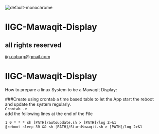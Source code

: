 ![default-monochrome](https://user-images.githubusercontent.com/12692831/228894684-48de352e-b520-4609-be98-d4398056da60.svg)

# IIGC-Mawaqit-Display <br />
## all rights reserved <br />
iig.coburg@gmail.com<br />


# IIGC-Mawaqit-Display<br />
How to prepare a linux System to be a Mawaqit Display:<br />

###Create using crontab a time based table to let the App start the reboot and update the system regularly. <br /> 
```Crontab -e ```<br />
add the following lines at the end of the File<br />
```
1 0 * * * sh [PATH]/autoupdate.sh > [PATH]/log 2>&1 
@reboot sleep 30 && sh [PATH]/StartMawaqit.sh > [PATH]/log 2>&1 	
```

